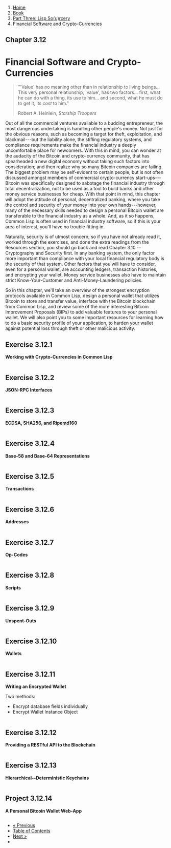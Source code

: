 <ol class="breadcrumb">
  <li><a href="/">Home</a></li>
  <li><a href="/book/">Book</a></li>
  <li><a href="/book/3-00-00-overview/">Part Three: Lisp So(u)rcery</a></li>
  <li class="active">Financial Software and Crypto-Currencies</li>
</ol>

## Chapter 3.12

# Financial Software and Crypto-Currencies

> "'Value' has no meaning other than in relationship to living beings... This very personal relationship, 'value', has two factors... first, what he can do with a thing, its use to him... and second, what he must do to get it, its <em>cost</em> to him."
> <footer>Robert A. Heinlein, <em>Starship Troopers</em></footer>

Out of all the commercial ventures available to a budding entrepreneur, the most dangerous undertaking is handling other people's money.  Not just for the obvious reasons, such as becoming a target for theft, exploitation, and blackmail---but the liability alone, the stifling regulatory systems, and compliance requirements make the financial industry a deeply uncomfortable place for newcomers.  With this in mind, you can wonder at the audacity of the Bitcoin and crypto-currency community, that has spearheaded a new digital economy without taking such factors into consideration; and then realize why so many Bitcoin companies are failing.  The biggest problem may be self-evident to certain people, but is not often discussed amongst members of commercial crypto-currency start-ups---Bitcoin was specifically designed to sabotage the financial industry through total decentralization, not to be used as a tool to build banks and other money service businesses for cheap.  With that point in mind, this chapter will adopt the attitude of personal, decentralized banking, where you take the control and security of *your* money into your own hands---however, many of the necessary skills needed to design a personal Bitcoin wallet are transferable to the financial industry as a whole.  And, as it so happens, Common Lisp is often used in financial industry software, so if this is your area of interest, you'll have no trouble fitting in.

Naturally, security is of utmost concern; so if you have not already read it, worked through the exercises, and done the extra readings from the Resources section, you should go back and read Chapter 3.10 -- Cryptography and Security first.  In any banking system, the only factor more important than compliance with your local financial regulatory body is the security of that system.  Other factors that you will have to consider, even for a personal wallet, are accounting ledgers, transaction histories, and encrypting your wallet.  Money service businesses also have to maintain strict Know-Your-Customer and Anti-Money-Laundering policies.

So in this chapter, we'll take an overview of the strongest encryption protocols available in Common Lisp, design a personal wallet that utilizes Bitcoin to store and transfer value, interface with the Bitcoin blockchain from Common Lisp, and review some of the more interesting Bitcoin Improvement Proposals (BIPs) to add valuable features to your personal wallet.  We will also point you to some important resources for learning how to do a basic security profile of your application, to harden your wallet against potential loss through theft or other malicious activity.

## Exercise 3.12.1

**Working with Crypto-Currencies in Common Lisp**

```lisp

```

## Exercise 3.12.2

**JSON-RPC Interfaces**

```lisp

```

## Exercise 3.12.3

**ECDSA, SHA256, and Ripemd160**

```lisp

```

## Exercise 3.12.4

**Base-58 and Base-64 Representations**

```lisp

```

## Exercise 3.12.5

**Transactions**

```lisp

```

## Exercise 3.12.6

**Addresses**

```lisp

```

## Exercise 3.12.7

**Op-Codes**

```lisp

```

## Exercise 3.12.8

**Scripts**

```lisp

```

## Exercise 3.12.9

**Unspent-Outs**

```lisp

```

## Exercise 3.12.10

**Wallets**

```lisp

```

## Exercise 3.12.11

**Writing an Encrypted Wallet**

Two methods:

* Encrypt database fields individually
* Encrypt Wallet Instance Object

```lisp

```

## Exercise 3.12.12

**Providing a RESTful API to the Blockchain**

```lisp

```

## Exercise 3.12.13

**Hierarchical--Deterministic Keychains**

```lisp

```

## Project 3.12.14

**A Personal Bitcoin Wallet Web-App**

```lisp

```

<ul class="pager">
  <li class="previous"><a href="/book/3-11-00-cryptosec.md">&laquo; Previous</a></li>
  <li><a href="/book/">Table of Contents</a></li>
  <li class="next"><a href="/book/3-13-00-scientific-computing.md">Next &raquo;</a><li>
</ul>
